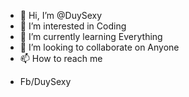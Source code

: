 - 👋 Hi, I’m @DuySexy
- 👀 I’m interested in Coding
- 🌱 I’m currently learning Everything
- 💞️ I’m looking to collaborate on Anyone
- 📫 How to reach me 
+ Fb/DuySexy
